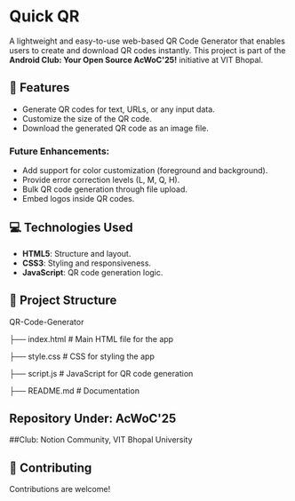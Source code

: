 # Quick QR

A lightweight and easy-to-use web-based QR Code Generator that enables users to create and download QR codes instantly. This project is part of the **Android Club: Your Open Source AcWoC'25!** initiative at VIT Bhopal.

## 🚀 Features

- Generate QR codes for text, URLs, or any input data.
- Customize the size of the QR code.
- Download the generated QR code as an image file.

### Future Enhancements:
- Add support for color customization (foreground and background).
- Provide error correction levels (L, M, Q, H).
- Bulk QR code generation through file upload.
- Embed logos inside QR codes.

## 💻 Technologies Used

- **HTML5**: Structure and layout.
- **CSS3**: Styling and responsiveness.
- **JavaScript**: QR code generation logic.

## 📂 Project Structure
QR-Code-Generator

├── index.html     # Main HTML file for the app 

├── style.css      # CSS for styling the app 

├── script.js      # JavaScript for QR code generation

├── README.md      # Documentation

## Repository Under: AcWoC'25
##Club: Notion Community, VIT Bhopal University


## 🤝 Contributing

Contributions are welcome! 



